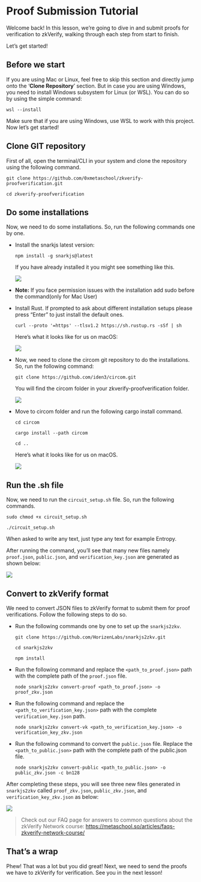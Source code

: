 # Proof Submission Tutorial

Welcome back! In this lesson, we’re going to dive in and submit proofs for verification to zkVerify, walking through each step from start to finish.

Let’s get started!

## Before we start

If you are using Mac or Linux, feel free to skip this section and directly jump onto the ‘**Clone Repository**’ section. But in case you are using Windows, you need to install Windows subsystem for Linux (or WSL). You can do so by using the simple command:

```
wsl --install
```

Make sure that if you are using Windows, use WSL to work with this project. Now let’s get started!

## Clone GIT repository

First of all, open the terminal/CLI in your system and clone the repository using the following command.

```
git clone https://github.com/0xmetaschool/zkverify-proofverification.git

cd zkverify-proofverification
```
## Do some installations

Now, we need to do some installations. So, run the following commands one by one.

- Install the snarkjs latest version:

    ```
    npm install -g snarkjs@latest
    ```

    If you have already installed it you might see something like this.

    ![](https://github.com/0xmetaschool/Learning-Projects/blob/main/assests_for_all/assets-for-zkverify-horizen/Lesson%207_%20Proof%20Submission%20Tutorial/image3.png?raw=true)

- **Note:** If you face permission issues with the installation add sudo before the command(only for Mac User)

- Install Rust. If prompted to ask about different installation setups please press “Enter” to just install the default ones.

    ```
    curl --proto '=https' --tlsv1.2 https://sh.rustup.rs -sSf | sh
    ```

    Here’s what it looks like for us on macOS:

    ![](https://github.com/0xmetaschool/Learning-Projects/blob/main/assests_for_all/assets-for-zkverify-horizen/Lesson%207_%20Proof%20Submission%20Tutorial/image5.png?raw=true)


- Now, we need to clone the circom git repository to do the installations. So, run the following command:

    ```
    git clone https://github.com/iden3/circom.git
    ```

    You will find the circom folder in your zkverify-proofverification folder.

    ![](https://github.com/0xmetaschool/Learning-Projects/blob/main/assests_for_all/assets-for-zkverify-horizen/Lesson%207_%20Proof%20Submission%20Tutorial/image6.png?raw=true)

- Move to circom folder and run the following cargo install command.
    ```
    cd circom

    cargo install --path circom

    cd ..
    ```

    Here’s what it looks like for us on macOS.

    ![](https://github.com/0xmetaschool/Learning-Projects/blob/main/assests_for_all/assets-for-zkverify-horizen/Lesson%207_%20Proof%20Submission%20Tutorial/image2.png?raw=true)

## Run the .sh file

Now, we need to run the `circuit_setup.sh` file. So, run the following commands.

```
sudo chmod +x circuit_setup.sh

./circuit_setup.sh
```

When asked to write any text, just type any text for example Entropy.

After running the command, you’ll see that many new files namely `proof.json`, `public.json`, and `verification_key.json` are generated as shown below:

![](https://github.com/0xmetaschool/Learning-Projects/blob/main/assests_for_all/assets-for-zkverify-horizen/Lesson%207_%20Proof%20Submission%20Tutorial/image4.png?raw=true)

## Convert to zkVerify format

We need to convert JSON files to zkVerify format to submit them for proof verifications. Follow the following steps to do so.

- Run the following commands one by one to set up the `snarkjs2zkv`.

    ```
    git clone https://github.com/HorizenLabs/snarkjs2zkv.git

    cd snarkjs2zkv

    npm install
    ```

- Run the following command and replace the `<path_to_proof.json>` path with the complete path of the `proof.json` file.

    ```
    node snarkjs2zkv convert-proof <path_to_proof.json> -o proof_zkv.json
    ```

- Run the following command and replace the `<path_to_verification_key.json>` path with the complete `verification_key.json` path.

    ```
    node snarkjs2zkv convert-vk <path_to_verification_key.json> -o verification_key_zkv.json
    ```

- Run the following command to convert the `public.json` file. Replace the `<path_to_public.json>` path with the complete path of the public.json file.

    ```
    node snarkjs2zkv convert-public <path_to_public.json> -o public_zkv.json -c bn128
    ```

After completing these steps, you will see three new files generated in `snarkjs2zkv` called `proof_zkv.json`, `public_zkv.json`, and `verification_key_zkv.json` as below:

![](https://github.com/0xmetaschool/Learning-Projects/blob/main/assests_for_all/assets-for-zkverify-horizen/Lesson%207_%20Proof%20Submission%20Tutorial/image1.png?raw=true)

> Check out our FAQ page for answers to common questions about the zkVerify Network course: https://metaschool.so/articles/faqs-zkverify-network-course/

## That’s a wrap

Phew! That was a lot but you did great! Next, we need to send the proofs we have to zkVerify for verification. See you in the next lesson!
